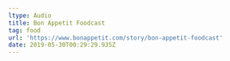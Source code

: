 ```yaml
---
ltype: Audio
title: Bon Appetit Foodcast
tag: food
url: 'https://www.bonappetit.com/story/bon-appetit-foodcast'
date: 2019-05-30T00:29:29.935Z
---
```


